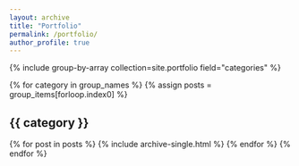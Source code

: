 ```yaml
---
layout: archive
title: "Portfolio"
permalink: /portfolio/
author_profile: true
---
```


{% include group-by-array collection=site.portfolio field="categories" %}

{% for category in group_names %}
  {% assign posts = group_items[forloop.index0] %}
  <h2 id="{{ category | slugify }}" class="archive__subtitle">{{ category }}</h2> 
  {% for post in posts %}
    {% include archive-single.html %}
  {% endfor %}
{% endfor %}